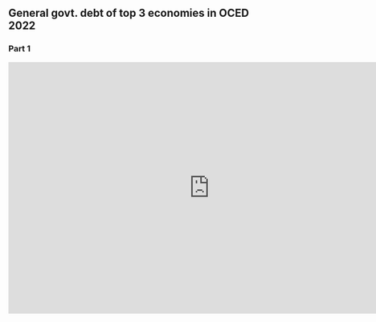 ## General govt. debt of top 3 economies in OCED 2022

### Part 1
<iframe src="https://data-viewer.oecd.org?chartId=dce9da1f-c4b2-4376-a7e6-fc5e6cb5987b" width="800" height="500" style="border: none;" allowfullscreen="true">
    <a rel="noopener noreferrer" href="https://data-viewer.oecd.org?chartId=dce9da1f-c4b2-4376-a7e6-fc5e6cb5987b" target="_blank">Dataflow</a>
</iframe>
